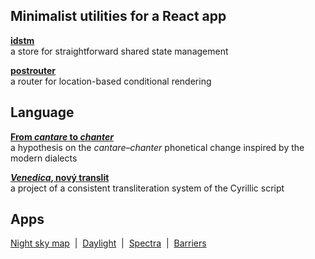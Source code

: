 ## Minimalist utilities for a React app

**[idstm](https://github.com/axtk/idstm)**<br>
a store for straightforward shared state management

**[postrouter](https://github.com/axtk/postrouter)**<br>
a router for location-based conditional rendering

## Language

**[From *cantare* to *chanter*](https://github.com/axtk/w/blob/main/palatalization.md)**<br>
a hypothesis on the *cantare*&ndash;*chanter* phonetical change inspired by the modern dialects

**[*Venedica*, nový translit](https://github.com/axtk/w/blob/main/translit.md)**<br>
a project of a consistent transliteration system of the Cyrillic script

## Apps

[Night sky map](https://axtk.ru/apps/night)&nbsp; |&nbsp; [Daylight](https://axtk.ru/apps/daylight)&nbsp; |&nbsp; [Spectra](https://axtk.ru/apps/spectra)&nbsp; |&nbsp; [Barriers](https://axtk.ru/apps/tmm)
